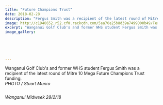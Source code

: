 ```yaml
---
title: "Future Champions Trust"
date: 2018-02-28
description: "Fergus Smith was a recipient of the latest round of Mitre 10 Mega Future Champions Trust funding..."
image: http://c1940652.r52.cf0.rackcdn.com/5aa70e25b8d39a7499000b49/Fergus-Smith-Chron-29-July.jpg
excerpt: "Wanganui Golf Club's and former WHS student Fergus Smith was a recipient of the latest round of Mitre 10 Mega Future Champions Trust funding."
image_gallery:
    
    
    
    
    
---
```


<p>Wanganui Golf Club's and former WHS student Fergus Smith was a recipient of the latest round of Mitre 10 Mega Future Champions Trust funding.<br /><em>PHOTO / Stuart Munro</em></p>
<p><img src=http://c1940652.r52.cf0.rackcdn.com/5aa70f10ff2a7c6bfc000b2a/Fergus-Smith-future-champs-trust-midweek-28-feb.jpg alt="" /></p>
<p><em>Wanganui Midweek 28/2/18</em></p>

